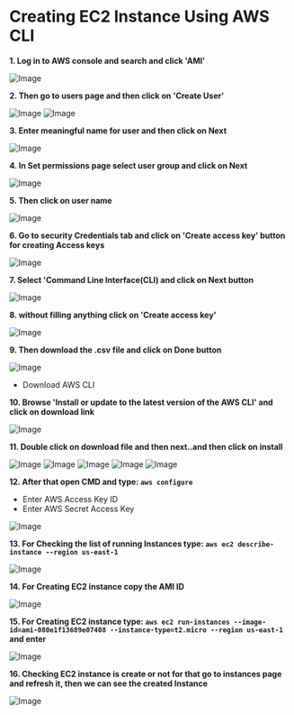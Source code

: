 # Creating EC2 Instance Using AWS CLI

**1. Log in to AWS console and search and click 'AMI'**

![Image](./Images/1.png)

**2. Then go to users page and then click on 'Create User'**

![Image](./Images/2.png)
![Image](./Images/3.png)

**3. Enter meaningful name for user and then click on Next**

![Image](./Images/4.png)

**4. In Set permissions page select user group and click on Next**

![Image](./Images/5.png)

**5. Then click on user name**

![Image](./Images/6.png)

**6. Go to security Credentials tab and click on 'Create access key' button for creating Access keys**

![Image](./Images/7.png)

**7. Select 'Command Line Interface(CLI) and click on Next button**

![Image](./Images/8.png)

**8. without filling anything click on 'Create access key'**

![Image](./Images/9.png)

**9. Then download the .csv file and click on Done button**

![Image](./Images/10.png)

- Download AWS CLI

**10. Browse 'Install or update to the latest version of the AWS CLI' and click on download link**

![Image](./Images/11.png)

**11. Double click on download file and then next..and then click on install**

![Image](./Images/12.png)
![Image](./Images/13.png)
![Image](./Images/14.png)
![Image](./Images/15.png)
![Image](./Images/16.png)

**12. After that open CMD and type: `aws configure`**
- Enter AWS Access Key ID
- Enter AWS Secret Access Key

![Image](./Images/17.png)

**13. For Checking the list of running Instances type: `aws ec2 describe-instance --region us-east-1`**

![Image](./Images/18.png)

**14. For Creating EC2 instance copy the AMI ID**

![Image](./Images/19.png)

**15. For Creating EC2 instance type: `aws ec2 run-instances --image-id=ami-080e1f13689e07408 --instance-type=t2.micro --region us-east-1` and enter**

![Image](./Images/20.png)

**16. Checking EC2 instance is create or not for that go to instances page and refresh it, then we can see the created Instance**

![Image](./Images/21.png)

